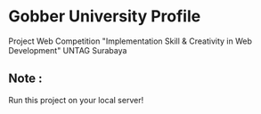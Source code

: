 # Gobber University Profile

Project Web Competition "Implementation Skill & Creativity in Web Development" UNTAG Surabaya

## Note :
Run this project on your local server!
